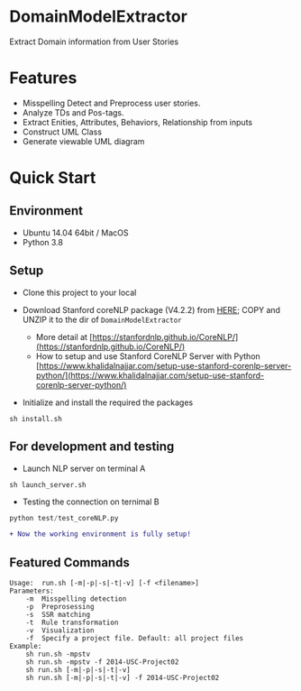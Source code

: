 # DomainModelExtractor

Extract Domain information from User Stories

# Features

- Misspelling Detect and Preprocess user stories.
- Analyze TDs and Pos-tags.
- Extract Enities, Attributes, Behaviors, Relationship from inputs
- Construct UML Class
- Generate viewable UML diagram

# Quick Start

## Environment

- Ubuntu 14.04 64bit / MacOS
- Python 3.8

## Setup

- Clone this project to your local

- Download Stanford coreNLP package (V4.2.2) from [HERE](http://nlp.stanford.edu/software/stanford-corenlp-4.2.2.zip); COPY and UNZIP it to the dir of `DomainModelExtractor`
  - More detail at [https://stanfordnlp.github.io/CoreNLP/](https://stanfordnlp.github.io/CoreNLP/)
  - How to setup and use Stanford CoreNLP Server with Python [https://www.khalidalnajjar.com/setup-use-stanford-corenlp-server-python/](https://www.khalidalnajjar.com/setup-use-stanford-corenlp-server-python/)
  
- Initialize and install the required the packages
```shell
sh install.sh
```

## For development and testing

- Launch NLP server on terminal A
```shell
sh launch_server.sh
```

- Testing the connection on ternimal B
```python
python test/test_coreNLP.py
```
```diff
+ Now the working environment is fully setup!
```

## Featured Commands

```shell
Usage:	run.sh [-m|-p|-s|-t|-v] [-f <filename>]
Parameters:
	-m 	Misspelling detection
	-p 	Preprosessing
	-s 	SSR matching
	-t 	Rule transformation
	-v 	Visualization
	-f 	Specify a project file. Default: all project files
Example:
	sh run.sh -mpstv
	sh run.sh -mpstv -f 2014-USC-Project02
	sh run.sh [-m|-p|-s|-t|-v]
	sh run.sh [-m|-p|-s|-t|-v] -f 2014-USC-Project02
```

